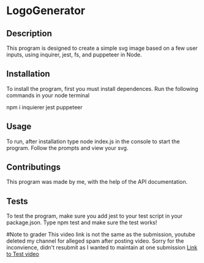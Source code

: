 # LogoGenerator

## Description
This program is designed to create a simple svg image based on a few user inputs, using inquirer, jest, fs, and puppeteer in Node.

## Installation
To install the program, first you must install dependences. Run the following commands in your node terminal

npm i inquierer jest puppeteer


## Usage
To run, after installation type node index.js in the console to start the program. Follow the prompts and view your svg.

## Contributings
This program was made by me, with the help of the API documentation.

## Tests
To test the program, make sure you add jest to your test script in your package.json. Type npm test and make sure the test works!

#Note to grader
This video link is not the same as the submission, youtube deleted my channel for alleged spam after posting video. Sorry for the inconvience, didn't resubmit as I wanted to maintain at one submission
[Link to Test video](https://youtu.be/FWY31NRuG8I)
